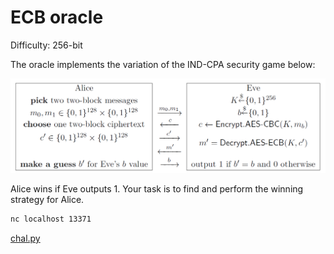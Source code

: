 # ECB oracle
Difficulty: 256-bit

The oracle implements the variation of the IND-CPA security game below:

![game](./game.png)

Alice wins if Eve outputs 1. Your task is to find and perform the winning strategy for Alice.

```sh
nc localhost 13371
```

[chal.py](./chal.py)
